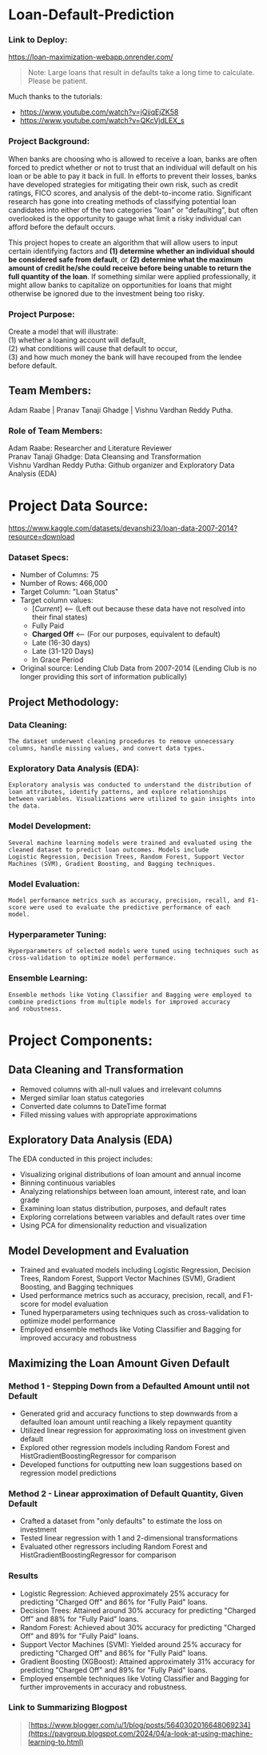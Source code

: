 # Loan-Default-Prediction

### Link to Deploy:
https://loan-maximization-webapp.onrender.com/

> Note:  Large loans that result in defaults take a long time to calculate.  Please be patient.

Much thanks to the tutorials:
- https://www.youtube.com/watch?v=jQjjqEjZK58
- https://www.youtube.com/watch?v=QKcVjdLEX_s


### Project Background:
When banks are choosing who is allowed to receive a loan, banks are often forced to predict whether or not to trust that an individual will default on his loan or be able to pay it back in full.  In efforts to prevent their losses, banks have developed strategies for mitigating their own risk, such as credit ratings, FICO scores, and analysis of the debt-to-income ratio.  Significant research has gone into creating methods of classifying potential loan candidates into either of the two categories "loan" or "defaulting", but often overlooked is the opportunity to gauge what limit a risky individual can afford before the default occurs.  

This project hopes to create an algorithm that will allow users to input certain identifying factors and **(1) determine whether an individual should be considered safe from default**, or **(2) determine what the maximum amount of credit he/she could receive before being unable to return the full quantity of the loan**.  If something similar were applied professionally, it might allow banks to capitalize on opportunities for loans that might otherwise be ignored due to the investment being too risky.

### Project Purpose:
Create a model that will illustrate: \
(1) whether a loaning account will default, \
(2) what conditions will cause that default to occur, \
(3) and how much money the bank will have recouped from the lendee before default.

## Team Members:
Adam Raabe |
Pranav Tanaji Ghadge |
Vishnu Vardhan Reddy Putha.

### Role of Team Members:
Adam Raabe:  Researcher and  Literature Reviewer \
Pranav Tanaji Ghadge: Data Cleansing and Transformation \
Vishnu Vardhan Reddy Putha: Github organizer and Exploratory Data Analysis (EDA)

# Project Data Source:
https://www.kaggle.com/datasets/devanshi23/loan-data-2007-2014?resource=download

### Dataset Specs:
 - Number of Columns: 75
 - Number of Rows: 466,000
 - Target Column: "Loan Status"
 - Target column values:
   - [_Current_] <-- (Left out because these data have not resolved into their final states)
   - Fully Paid
   - **Charged Off**  <-- (For our purposes, equivalent to default)
   - Late (16-30 days)
   - Late (31-120 Days)
   - In Grace Period
 - Original source: Lending Club Data from 2007-2014 (Lending Club is no longer providing this sort of information publically)

 ## Project Methodology:
 ### Data Cleaning: 
    The dataset underwent cleaning procedures to remove unnecessary columns, handle missing values, and convert data types.
 ### Exploratory Data Analysis (EDA):
    Exploratory analysis was conducted to understand the distribution of loan attributes, identify patterns, and explore relationships        between variables. Visualizations were utilized to gain insights into the data.
 ### Model Development:
    Several machine learning models were trained and evaluated using the cleaned dataset to predict loan outcomes. Models include             Logistic Regression, Decision Trees, Random Forest, Support Vector Machines (SVM), Gradient Boosting, and Bagging techniques.
 ### Model Evaluation:
    Model performance metrics such as accuracy, precision, recall, and F1-score were used to evaluate the predictive performance of each      model.
 ### Hyperparameter Tuning: 
    Hyperparameters of selected models were tuned using techniques such as cross-validation to optimize model performance.
 ### Ensemble Learning: 
    Ensemble methods like Voting Classifier and Bagging were employed to combine predictions from multiple models for improved accuracy       and robustness.


 # Project Components:

 ## Data Cleaning and Transformation
  - Removed columns with all-null values and irrelevant columns
  - Merged similar loan status categories
  - Converted date columns to DateTime format
  - Filled missing values with appropriate approximations

 ## Exploratory Data Analysis (EDA)
 The EDA conducted in this project includes:
 
  - Visualizing original distributions of loan amount and annual income
  - Binning continuous variables
  - Analyzing relationships between loan amount, interest rate, and loan grade
  - Examining loan status distribution, purposes, and default rates
  - Exploring correlations between variables and default rates over time
  - Using PCA for dimensionality reduction and visualization

## Model Development and Evaluation
 - Trained and evaluated models including Logistic Regression, Decision Trees, Random Forest, Support Vector Machines (SVM), Gradient     Boosting, and Bagging techniques
 - Used performance metrics such as accuracy, precision, recall, and F1-score for model evaluation
 - Tuned hyperparameters using techniques such as cross-validation to optimize model performance
 - Employed ensemble methods like Voting Classifier and Bagging for improved accuracy and robustness

## Maximizing the Loan Amount Given Default
 ### Method 1 - Stepping Down from a Defaulted Amount until not Default
 - Generated grid and accuracy functions to step downwards from a defaulted loan amount until reaching a likely repayment quantity
 - Utilized linear regression for approximating loss on investment given default
 - Explored other regression models including Random Forest and HistGradientBoostingRegressor for comparison
 - Developed functions for outputting new loan suggestions based on regression model predictions

 ### Method 2 - Linear approximation of Default Quantity, Given Default
 - Crafted a dataset from "only defaults" to estimate the loss on investment
 - Tested linear regression with 1 and 2-dimensional transformations
 - Evaluated other regressors including Random Forest and HistGradientBoostingRegressor for comparison

 ### Results
 - Logistic Regression: Achieved approximately 25% accuracy for predicting "Charged Off" and 86% for "Fully Paid" loans.
 - Decision Trees: Attained around 30% accuracy for predicting "Charged Off" and 88% for "Fully Paid" loans.
 - Random Forest: Achieved about 30% accuracy for predicting "Charged Off" and 89% for "Fully Paid" loans.
 - Support Vector Machines (SVM): Yielded around 25% accuracy for predicting "Charged Off" and 86% for "Fully Paid" loans.
 - Gradient Boosting (XGBoost): Attained approximately 31% accuracy for predicting "Charged Off" and 89% for "Fully Paid" loans.
 - Employed ensemble techniques like Voting Classifier and Bagging for further improvements in accuracy and robustness.

### Link to Summarizing Blogpost
> [https://www.blogger.com/u/1/blog/posts/5640302016648069234](https://pavgroup.blogspot.com/2024/04/a-look-at-using-machine-learning-to.html)
